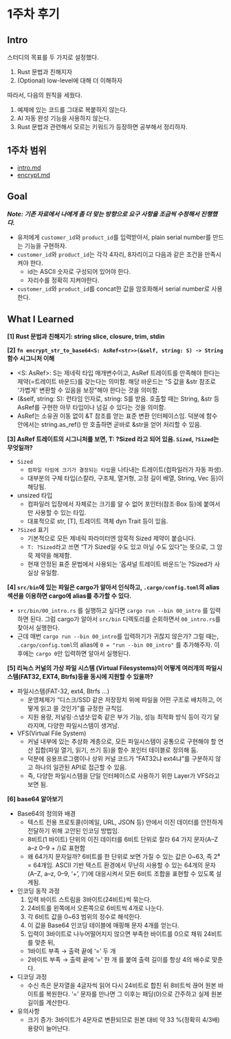 # 1주차 후기

## Intro
스터디의 목표를 두 가지로 설정했다.
1. Rust 문법과 친해지자
2. (Optional) low-level에 대해 더 이해하자

따라서, 다음의 원칙을 세웠다.
1. 예제에 있는 코드를 그대로 복붙하지 않는다.
2. AI 자동 완성 기능을 사용하지 않는다.
3. Rust 문법과 관련해서 모르는 키워드가 등장하면 공부해서 정리하자.

## 1주차 범위
- [intro.md](https://github.com/gurugio/quick-guide-rust-programming/blob/master/text/09_tiny_project/09_00_intro.md)
- [encrypt.md](https://github.com/gurugio/quick-guide-rust-programming/blob/master/text/09_tiny_project/09_01_encrypt.md)

## Goal
***Note: 기존 자료에서 나에게 좀 더 맞는 방향으로 요구 사항을 조금씩 수정해서 진행했다.***
- 유저에게 `customer_id`와 `product_id`를 입력받아서, plain serial number를 만드는 기능을 구현하자.
- `customer_id`와 `product_id`는 각각 4자리, 8자리이고 다음과 같은 조건을 만족시켜야 한다.
  - id는  ASCII 숫자로 구성되어 있어야 한다.
  - 자리수를 정확히 지켜야한다.
- `customer_id`와 `product_id`를 concat한 값을 암호화해서 serial number로 사용한다.

## What I Learned
**[1] Rust 문법과 친해지기: string slice, closure, trim, stdin**

**[2] `fn encrypt_str_to_base64<S: AsRef<str>>(&self, string: S) -> String` 함수 시그니처 이해**
- <S: AsRef<str>>: S는 제네릭 타입 매개변수이고, AsRef<str> 트레이트를 만족해야 한다는 제약(=트레이트 바운드)를 갖는다는 의미함. 해당 바운드는 "S 값을 &str 참조로 '가볍게' 변환할 수 있음을 보장"해야 한다는 것을 의미함.
- (&self, string: S): 런타임 인자로, string: S를 받음. 호출할 때는 String, &str 등 AsRef<str>를 구현한 아무 타입이나 넘길 수 있다는 것을 의미함.
- AsRef<T>는 소유권 이동 없이 &T 참조를 얻는 표준 변환 인터페이스임. 덕분에 함수 안에서는 string.as_ref() 만 호출하면 곧바로 &str을 얻어 처리할 수 있음.

**[3] AsRef<T> 트레이트의 시그니처를 보면, T: ?Sized 라고 되어 있음. `Sized`, `?Sized`는 무엇일까?**
- `Sized`
  - `컴파일 타임에 크기가 결정되는 타입`을 나타내는 트레이트(컴파일러가 자동 파생).
  - 대부분의 구체 타입(스칼라, 구조체, 열거형, 고정 길이 배열, String, Vec<T> 등)이 해당됨.
- unsized 타입
  - 컴파일러 입장에서 자체로는 크기를 알 수 없어 포인터(참조·Box 등)에 붙여서만 사용할 수 있는 타입.
  - 대표적으로 str, [T], 트레이트 객체 dyn Trait 등이 있음.
- `?Sized` 표기
  - 기본적으로 모든 제네릭 파라미터엔 암묵적 Sized 제약이 붙습니다.
  - `T: ?Sized`라고 쓰면 “T가 Sized일 수도 있고 아닐 수도 있다”는 뜻으로, 그 암묵 제약을 해제함.
  - 현재 안정된 표준 문법에서 사용되는 ‘옵셔널 트레이트 바운드’는 ?Sized가 사실상 유일함.

**[4] `src/bin`에 있는 파일은 cargo가 알아서 인식하고, `.cargo/config.toml`의 alias 섹션을 이용하면 cargo에 alias를 추가할 수 있다.**
- `src/bin/00_intro.rs` 를 실행하고 싶다면 `cargo run --bin 00_intro` 를 입력하면 된다. 그럼 cargo가 알아서 `src/bin` 디렉토리를 순회하면서 `00_intro.rs`를 찾아서 실행한다.
- 근데 매번 `cargo run --bin 00_intro`를 입력하기가 귀찮지 않은가? 그럴 때는, `.cargo/config.toml`의 alias에 `0 = "run --bin 00_intro"` 를 추가해주자. 이후에는 `cargo 0`만 입력하면 알아서 실행된다.

**[5] 리눅스 커널의 가상 파일 시스템 (Virtual Filesystems)이 어떻게 여러개의 파일시스템(FAT32, EXT4, Btrfs)등을 동시에 지원할 수 있을까?**
- 파일시스템(FAT-32, ext4, Btrfs …)
  - 운영체제가 “디스크/SSD 같은 저장장치 위에 파일을 어떤 구조로 배치하고, 어떻게 읽고 쓸 것인가”를 규정한 규칙임.
  - 지원 용량, 저널링·스냅샷·압축 같은 부가 기능, 성능 최적화 방식 등이 각기 달라지며, 다양한 파일시스템이 생겨남.
- VFS(Virtual File System)
  - 커널 내부에 있는 추상화 계층으로, 모든 파일시스템이 공통으로 구현해야 할 연산 집합(파일 열기, 읽기, 쓰기 등)을 함수 포인터 테이블로 정의해 둠.
  - 덕분에 응용프로그램이나 상위 커널 코드가 “FAT32냐 ext4냐”를 구분하지 않고 하나의 일관된 API로 접근할 수 있음.
  - 즉, 다양한 파일시스템을 단일 인터페이스로 사용하기 위한 Layer가 VFS라고 보면 됨.

**[6] base64 알아보기**
- Base64의 정의와 배경
  - 텍스트 전용 프로토콜(이메일, URL, JSON 등) 안에서 이진 데이터를 안전하게 전달하기 위해 고안된 인코딩 방법임.
  - 8비트(1 바이트) 단위의 이진 데이터를 6비트 단위로 잘라 64 가지 문자(A–Z a–z 0–9 + /)로 표현함
  - 왜 64가지 문자일까? 6비트를 한 단위로 보면 가질 수 있는 값은 0~63, 즉 2⁶ = 64개임. ASCII 기반 텍스트 환경에서 무난히 사용할 수 있는 64개의 문자(A–Z, a–z, 0–9, ‘+’, ‘/’)에 대응시켜서 모든 6비트 조합을 표현할 수 있도록 설계됨.
- 인코딩 동작 과정
  1) 입력 바이트 스트림을 3바이트(24비트)씩 묶는다.
  2) 24비트를 왼쪽에서 오른쪽으로 6비트씩 4개로 나눈다.
  3) 각 6비트 값을 0~63 범위의 정수로 해석한다.
  4) 이 값을 Base64 인코딩 테이블에 매핑해 문자 4개를 얻는다.
  5) 입력이 3바이트로 나누어떨어지지 않으면 부족한 바이트를 0으로 채워 24비트를 맞춘 뒤, 
    - 1바이트 부족 → 출력 끝에 ‘=’ 두 개
    - 2바이트 부족 → 출력 끝에 ‘=’ 한 개
  를 붙여 출력 길이를 항상 4의 배수로 맞춘다.
- 디코딩 과정
  - 수신 측은 문자열을 4글자씩 읽어 다시 24비트로 합친 뒤 8비트씩 끊어 원본 바이트를 복원한다. ‘=’ 문자를 만나면 그 이후는 패딩(0)으로 간주하고 실제 원본 길이를 계산한다.
- 유의사항
  - 크기 증가: 3바이트가 4문자로 변환되므로 원본 대비 약 33 %(정확히 4/3배) 용량이 늘어난다.

